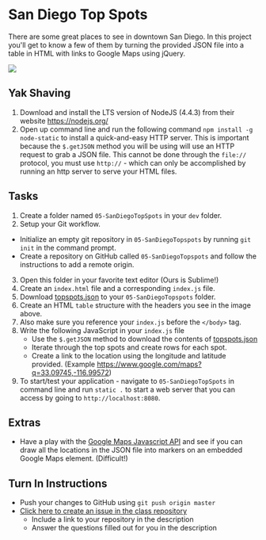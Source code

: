 # San Diego Top Spots

There are some great places to see in downtown San Diego. In this project you'll get to know a few of them by turning the provided JSON file into a table in HTML with links to Google Maps using jQuery.

<img src="http://i.imgur.com/4UU4Ye4.png" />

## Yak Shaving
1. Download and install the LTS version of NodeJS (4.4.3) from their website https://nodejs.org/
2. Open up command line and run the following command `npm install -g node-static` to install a quick-and-easy HTTP server. This is important because the `$.getJSON` method you will be using will use an HTTP request to grab a JSON file. This cannot be done through the `file://` protocol, you must use `http://` - which can only be accomplished by running an http server to serve your HTML files.

## Tasks
1. Create a folder named `05-SanDiegoTopSpots` in your `dev` folder.
2. Setup your Git workflow.
  - Initialize an empty git repository in `05-SanDiegoTopspots` by running `git init` in the command prompt.
  - Create a repository on GitHub called `05-SanDiegoTopspots` and follow the instructions to add a remote origin.
3. Open this folder in your favorite text editor (Ours is Sublime!)
4. Create an `index.html` file and a corresponding `index.js` file.
5. Download [topspots.json]("https://github.com/OriginCodeAcademy/2016-SC-SummerCohort/tree/master/Projects/Week%201/05-SanDiegoTopSpots/topspots.json") to your `05-SanDiegoTopspots` folder.
6. Create an HTML `table` structure with the headers you see in the image above.
7. Also make sure you reference your `index.js` before the `</body>` tag.
8. Write the following JavaScript in your `index.js` file
   - Use the `$.getJSON` method to download the contents of [topspots.json]("https://github.com/OriginCodeAcademy/2016-CW-SpringCohort/tree/master/Projects/Week%201/05-SanDiegoTopSpots/topspots.json")
   - Iterate through the top spots and create rows for each spot.
   - Create a link to the location using the longitude and latitude provided. (Example https://www.google.com/maps?q=33.09745,-116.99572)
9. To start/test your application - navigate to `05-SanDiegoTopSpots` in command line and run `static .` to start a web server that you can access by going to `http://localhost:8080`.

## Extras
- Have a play with the [Google Maps Javascript API](https://developers.google.com/maps/documentation/javascript/) and see if you can draw all the locations in the JSON file into markers on an embedded Google Maps element. (Difficult!)

## Turn In Instructions
* Push your changes to GitHub using `git push origin master`
* [Click here to create an issue in the class repository](https://www.github.com/OriginCodeAcademy/2016-SC-SummerCohort/issues/new?title=05-SanDiegoTopSpots&body=1.%20Where%20can%20I%20find%20your%20repository%3F%20(Paste%20the%20url%20of%20your%20repository%20below)%0A%0A2.%20What%20did%20you%20enjoy%20most%20about%20this%20project%3F%0A%0A3.%20What%20was%20the%20toughest%20part%3F%0A%0A4.%20Did%20you%20learn%20about%20any%20cool%20places%20to%20see%20in%20San%20Diego%3F)
    * Include a link to your repository in the description
    * Answer the questions filled out for you in the description
